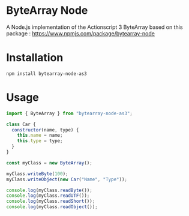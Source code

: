 # ByteArray Node

A Node.js implementation of the Actionscript 3 ByteArray based on this package : https://www.npmjs.com/package/bytearray-node

# Installation

`npm install bytearray-node-as3`

# Usage

```js
import { ByteArray } from "bytearray-node-as3";

class Car {
  constructor(name, type) {
    this.name = name;
    this.type = type;
  }
}

const myClass = new ByteArray();

myClass.writeByte(100);
myClass.writeObject(new Car("Name", "Type"));

console.log(myClass.readByte());
console.log(myClass.readUTF());
console.log(myClass.readShort());
console.log(myClass.readObject());
```
